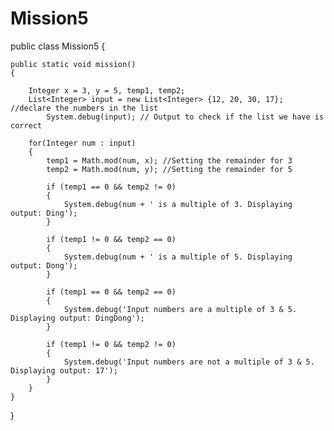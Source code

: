 # Mission5

public class Mission5 
{

    public static void mission() 
    {
        
        Integer x = 3, y = 5, temp1, temp2;
        List<Integer> input = new List<Integer> {12, 20, 30, 17}; //declare the numbers in the list
        	System.debug(input); // Output to check if the list we have is correct
        
        for(Integer num : input) 
        {
            temp1 = Math.mod(num, x); //Setting the remainder for 3
            temp2 = Math.mod(num, y); //Setting the remainder for 5
            
            if (temp1 == 0 && temp2 != 0) 
            {
                System.debug(num + ' is a multiple of 3. Displaying output: Ding');
            }
            
            if (temp1 != 0 && temp2 == 0) 
            {
                System.debug(num + ' is a multiple of 5. Displaying output: Dong');
            }
            
            if (temp1 == 0 && temp2 == 0) 
            {
                System.debug('Input numbers are a multiple of 3 & 5. Displaying output: DingDong');
            } 
            
            if (temp1 != 0 && temp2 != 0) 
            {
                System.debug('Input numbers are not a multiple of 3 & 5. Displaying output: 17');
            } 
        }
    }
}
